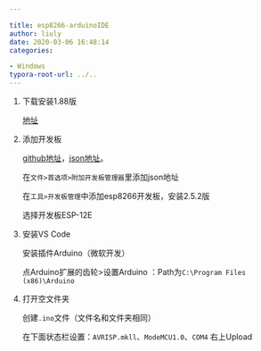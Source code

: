 ```yaml
---

title: esp8266-arduinoIDE
author: liuly
date: 2020-03-06 16:48:14
categories:

- Windows
typora-root-url: ../..
---
```


1. 下载安装1.88版

   [地址](https://www.arduino.cc/en/Main/Software?setlang=cn)

2. 添加开发板

   [github地址](https://github.com/esp8266/esp8266.github.io/tree/master/stable)，[json地址](https://raw.githubusercontent.com/esp8266/esp8266.github.io/master/stable/package_esp8266com_index.json)。

   在`文件>首选项>附加开发板管理器`里添加json地址

   在`工具>开发板管理`中添加esp8266开发板，安装2.5.2版

   选择开发板ESP-12E

3. 安装VS Code

   安装插件Arduino（微软开发）

   点Arduino扩展的齿轮>设置Arduino ：Path为`C:\Program Files (x86)\Arduino`

4. 打开空文件夹

   创建`.ino`文件（文件名和文件夹相同）

   在下面状态栏设置：`AVRISP.mkll`、`ModeMCU1.0`、`COM4`
   右上Upload